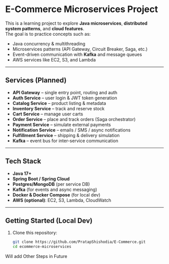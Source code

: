 # E-Commerce Microservices Project

This is a learning project to explore **Java microservices**, **distributed system patterns**, and **cloud features**.  
The goal is to practice concepts such as:
- Java concurrency & multithreading
- Microservices patterns (API Gateway, Circuit Breaker, Saga, etc.)
- Event-driven communication with **Kafka** and message queues
- AWS services like EC2, S3, and Lambda

---

## Services (Planned)

- **API Gateway** – single entry point, routing and auth
- **Auth Service** – user login & JWT token generation
- **Catalog Service** – product listing & metadata
- **Inventory Service** – track and reserve stock
- **Cart Service** – manage user carts
- **Order Service** – place and track orders (Saga orchestrator)
- **Payment Service** – simulate external payments
- **Notification Service** – emails / SMS / async notifications
- **Fulfillment Service** – shipping & delivery simulation
- **Kafka** – event bus for inter-service communication

---

## Tech Stack

- **Java 17+**
- **Spring Boot / Spring Cloud**
- **Postgres/MongoDB** (per service DB)
- **Kafka** (for events and async messaging)
- **Docker & Docker Compose** (for local dev)
- **AWS (optional)**: EC2, S3, Lambda, CloudWatch

---

## Getting Started (Local Dev)

1. Clone this repository:
   ```bash
   git clone https://github.com/PratapShishodia/E-Commerce.git
   cd ecommerce-microservices

Will add Other Steps in Future